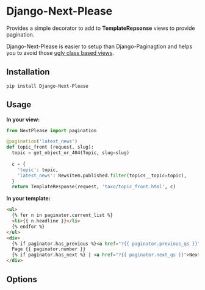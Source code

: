 Django-Next-Please
==================

Provides a simple decorator to add to **TemplateRepsonse** views to provide pagination.

Django-Next-Please is easier to setup than Django-Paginagtion and helps you to avoid those [ugly class based views](http://lukeplant.me.uk/blog/posts/djangos-cbvs-were-a-mistake/).

Installation
------------
```
pip install Django-Next-Please
```

Usage
------

**In your view:**
```python
from NextPlease import pagination

@pagination('latest_news')
def topic_front (request, slug):
  topic = get_object_or_404(Topic, slug=slug)
  
  c = {
    'topic': topic,
    'latest_news': NewsItem.published.filter(topics__topic=topic),
  }
  return TemplateResponse(request, 'taxo/topic_front.html', c)
```

**In your template:**
```html
<ul>
  {% for n in paginator.current_list %}
  <li>{{ n.headline }}</li>
  {% endfor %}
</ul>
<div>
  {% if paginator.has_previous %}<a href="?{{ paginator.previous_qs }}">&lt; Previous</a> | {% endif %}
  Page {{ paginator.number }}
  {% if paginator.has_next %} | <a href="?{{ paginator.next_qs }}">Next &gt;</a>{% endif %}
</div>
```

Options
-------
